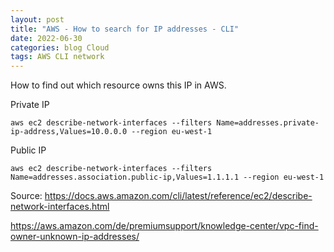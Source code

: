 ```yaml
---
layout: post
title: "AWS - How to search for IP addresses - CLI"
date: 2022-06-30
categories: blog Cloud
tags: AWS CLI network
---
```

How to find out which resource owns this IP in AWS.

Private IP
```
aws ec2 describe-network-interfaces --filters Name=addresses.private-ip-address,Values=10.0.0.0 --region eu-west-1
```

Public IP
```
aws ec2 describe-network-interfaces --filters Name=addresses.association.public-ip,Values=1.1.1.1 --region eu-west-1
```

Source:
https://docs.aws.amazon.com/cli/latest/reference/ec2/describe-network-interfaces.html

https://aws.amazon.com/de/premiumsupport/knowledge-center/vpc-find-owner-unknown-ip-addresses/
